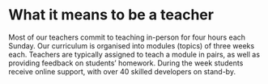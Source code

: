 # What it means to be a teacher

Most of our teachers commit to teaching in-person for four hours each Sunday. Our curriculum is organised into modules (topics) of three weeks each. Teachers are typically assigned to teach a module in pairs, as well as providing feedback on students’ homework. During the week students receive online support, with over 40 skilled developers on stand-by.

